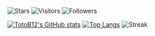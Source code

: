 ![Stars](https://img.shields.io/badge/dynamic/json?label=%20Stars&query=%24.stars&url=https://api.github-star-counter.workers.dev/user/TotoB12)
![Visitors]([https://visitor-badge.laobi.icu/badge?page_id=TotoB12](https://komarev.com/ghpvc/?username=TotoB12&color=brightgreen))
![Followers](https://img.shields.io/badge/dynamic/json?logo=github&label=GitHub+Followers&labelColor=282c34&color=181717&query=%24.data.totalSubs&url=https%3A%2F%2Fapi.spencerwoo.com%2Fsubstats%2F%3Fsource%3Dgithub%26queryKey%3DTotoB12&longCache=true")

[![TotoB12's GitHub stats](https://github-readme-stats.vercel.app/api?username=TotoB12&count_private=true&show_icons=true&theme=vue-dark)](https://github.com/TotoB12)
[![Top Langs](https://github-readme-stats.vercel.app/api/top-langs/?username=TotoB12&layout=compac&theme=vue-dark)](https://github.com/TotoB12)
![Streak](https://github-readme-streak-stats.herokuapp.com/?user=TotoB12&theme=vue-dark)
